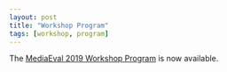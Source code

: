 ```yaml
---
layout: post
title: "Workshop Program"
tags: [workshop, program]
---
```


The [MediaEval 2019 Workshop Program](http://multimediaeval.org/docs/MediaEval19_Program.pdf) is now available.
